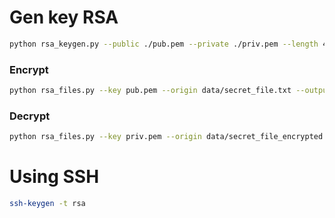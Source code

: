 # Gen key RSA
```bash
python rsa_keygen.py --public ./pub.pem --private ./priv.pem --length 4096
```

### Encrypt
```bash
python rsa_files.py --key pub.pem --origin data/secret_file.txt --output data/secret_file_encrypted
```

### Decrypt
```bash
python rsa_files.py --key priv.pem --origin data/secret_file_encrypted --output data/secret_file_decrypted.txt --decrypt
```

# Using SSH
```bash
ssh-keygen -t rsa
```

